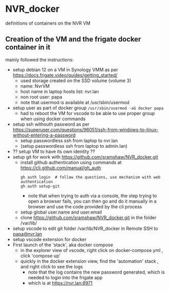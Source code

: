 # NVR_docker
definitions of containers on the NVR VM

## Creation of the VM and the frigate docker container in it
mainly followed the instructions:
- setup debian 12 on a VM in Synology VMM as per https://docs.frigate.video/guides/getting_started/
  - used storage created on the SSD volume (volume 3)
  - name: NvrVM
  - host name in laptop hosts list: nvr.lan
  - non root user: papa
  - note that usermod is available at /usr/sbin/usermod
- setup user as part of docker group
    ```/usr/sbin/usermod -aG docker papa```
  - had to reboot the VM for vscode to be able to use proper group when using docker commands
- setup ssh withouth password as per https://superuser.com/questions/96051/ssh-from-windows-to-linux-without-entering-a-password
  - setup passwordless ssh from laptop to nvr.lan
  - (setup passwordless ssh from laptop to admin.lan)
- ?? setup VM to have its own identity ??
- setup git for work with https://github.com/sramshaw/NVR_docker.git
  - install github authentication using commands at https://cli.github.com/manual/gh_auth
    ``` apt install gh
    gh auth login  # follow the questions, use mechanism with web authentication
    gh auth setup-git
    ```
    - note that when trying to auth via a console, the step trying to open a browser fails, you can then go and do it manually in a browser and use the code provided by the cli process
  - setup global user.name  and user.email
  - clone  https://github.com/sramshaw/NVR_docker.git in the folder /var/lib/
- setup vscode to edit git folder /var/lib/NVR_docker in Remote SSH to papa@nvr.lan
- setup vscode extension for docker
- First launch of the 'stack', aka docker compose
  - in the explorer view of vscode, right click on docker-compose.yml , click 'compose up'
  - quickly in the docker extension view, find the 'automation' stack , and right click to see the logs
    - note that the log contains the new password generated, which is needed to login into the frigate app
    - which is at https://nvr.lan:8971
